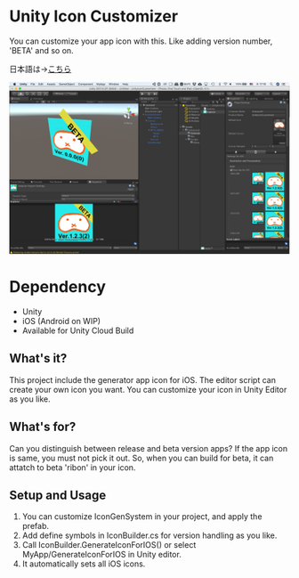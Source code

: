 # Unity Icon Customizer
You can customize your app icon with this. Like adding version number, 'BETA' and so on.

日本語は→[こちら](/README.ja.md)

![UnityIconCustomizer](https://github.com/makoto-unity/Pics/blob/master/UnityIconCustomizer/IconScreenShot2.png?raw=true)

# Dependency
- Unity 
- iOS (Android on WIP)
- Available for Unity Cloud Build

## What's it?

This project include the generator app icon for iOS.
The editor script can create your own icon you want.
You can customize your icon in Unity Editor as you like.

## What's for?

Can you distinguish between release and beta version apps?
If the app icon is same, you must not pick it out.
So, when you can build for beta, it can attatch to beta 'ribon' in your icon. 

## Setup and Usage

1. You can customize IconGenSystem in your project, and apply the prefab.
2. Add define symbols in IconBuilder.cs for version handling as you like.
3. Call IconBuilder.GenerateIconForIOS() or select MyApp/GenerateIconForIOS in Unity editor.
4. It automatically sets all iOS icons.
